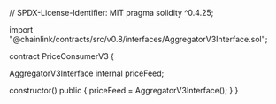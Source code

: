 // SPDX-License-Identifier: MIT
pragma solidity ^0.4.25;

import "@chainlink/contracts/src/v0.8/interfaces/AggregatorV3Interface.sol";

contract PriceConsumerV3 {

AggregatorV3Interface internal priceFeed;

constructor() public {
priceFeed =
AggregatorV3Interface();
}
}
